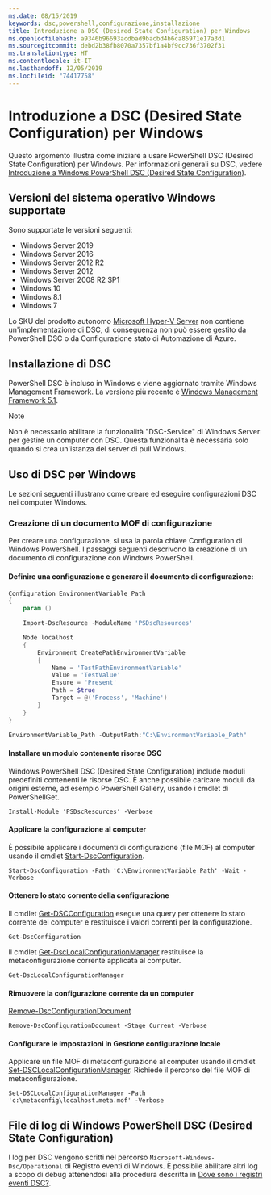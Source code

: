 ```yaml
---
ms.date: 08/15/2019
keywords: dsc,powershell,configurazione,installazione
title: Introduzione a DSC (Desired State Configuration) per Windows
ms.openlocfilehash: a9346b96693acdbad9bacbd4b6ca85971e17a3d1
ms.sourcegitcommit: debd2b38fb8070a7357bf1a4bf9cc736f3702f31
ms.translationtype: HT
ms.contentlocale: it-IT
ms.lasthandoff: 12/05/2019
ms.locfileid: "74417758"
---
```

# <a name="get-started-with-desired-state-configuration-dsc-for-windows"></a>Introduzione a DSC (Desired State Configuration) per Windows

Questo argomento illustra come iniziare a usare PowerShell DSC (Desired State Configuration) per Windows.
Per informazioni generali su DSC, vedere [Introduzione a Windows PowerShell DSC (Desired State Configuration)](../overview/overview.md).

## <a name="supported-windows-operation-system-versions"></a>Versioni del sistema operativo Windows supportate

Sono supportate le versioni seguenti:

- Windows Server 2019
- Windows Server 2016
- Windows Server 2012 R2
- Windows Server 2012
- Windows Server 2008 R2 SP1
- Windows 10
- Windows 8.1
- Windows 7

Lo SKU del prodotto autonomo [Microsoft Hyper-V Server](/windows-server/virtualization/hyper-v/hyper-v-server-2016) non contiene un'implementazione di DSC, di conseguenza non può essere gestito da PowerShell DSC o da Configurazione stato di Automazione di Azure.

## <a name="installing-dsc"></a>Installazione di DSC

PowerShell DSC è incluso in Windows e viene aggiornato tramite Windows Management Framework.
La versione più recente è [Windows Management Framework 5.1](https://www.microsoft.com/en-us/download/details.aspx?id=54616).

> [!NOTE]
> Non è necessario abilitare la funzionalità "DSC-Service" di Windows Server per gestire un computer con DSC.
> Questa funzionalità è necessaria solo quando si crea un'istanza del server di pull Windows.

## <a name="using-dsc-for-windows"></a>Uso di DSC per Windows

Le sezioni seguenti illustrano come creare ed eseguire configurazioni DSC nei computer Windows.

### <a name="creating-a-configuration-mof-document"></a>Creazione di un documento MOF di configurazione

Per creare una configurazione, si usa la parola chiave Configuration di Windows PowerShell.
I passaggi seguenti descrivono la creazione di un documento di configurazione con Windows PowerShell.

#### <a name="define-a-configuration-and-generate-the-configuration-document"></a>Definire una configurazione e generare il documento di configurazione:

```powershell
Configuration EnvironmentVariable_Path
{
    param ()

    Import-DscResource -ModuleName 'PSDscResources'

    Node localhost
    {
        Environment CreatePathEnvironmentVariable
        {
            Name = 'TestPathEnvironmentVariable'
            Value = 'TestValue'
            Ensure = 'Present'
            Path = $true
            Target = @('Process', 'Machine')
        }
    }
}

EnvironmentVariable_Path -OutputPath:"C:\EnvironmentVariable_Path"
```
#### <a name="install-a-module-containing-dsc-resources"></a>Installare un modulo contenente risorse DSC

Windows PowerShell DSC (Desired State Configuration) include moduli predefiniti contenenti le risorse DSC.
È anche possibile caricare moduli da origini esterne, ad esempio PowerShell Gallery, usando i cmdlet di PowerShellGet.

`Install-Module 'PSDscResources' -Verbose`

#### <a name="apply-the-configuration-to-the-machine"></a>Applicare la configurazione al computer

È possibile applicare i documenti di configurazione (file MOF) al computer usando il cmdlet [Start-DscConfiguration](/powershell/module/psdesiredstateconfiguration/start-dscconfiguration).

`Start-DscConfiguration -Path 'C:\EnvironmentVariable_Path' -Wait -Verbose`

#### <a name="get-the-current-state-of-the-configuration"></a>Ottenere lo stato corrente della configurazione

Il cmdlet [Get-DSCConfiguration](/powershell/module/psdesiredstateconfiguration/get-dscconfiguration) esegue una query per ottenere lo stato corrente del computer e restituisce i valori correnti per la configurazione.

`Get-DscConfiguration`

Il cmdlet [Get-DscLocalConfigurationManager](/powershell/module/psdesiredstateconfiguration/get-dscLocalConfigurationManager) restituisce la metaconfigurazione corrente applicata al computer.

`Get-DscLocalConfigurationManager`

#### <a name="remove-the-current-configuration-from-a-machine"></a>Rimuovere la configurazione corrente da un computer

[Remove-DscConfigurationDocument](/powershell/module/psdesiredstateconfiguration/remove-dscconfigurationdocument)

`Remove-DscConfigurationDocument -Stage Current -Verbose`

#### <a name="configure-settings-in-local-configuration-manager"></a>Configurare le impostazioni in Gestione configurazione locale

Applicare un file MOF di metaconfigurazione al computer usando il cmdlet [Set-DSCLocalConfigurationManager](/powershell/module/PSDesiredStateConfiguration/Set-DscLocalConfigurationManager).
Richiede il percorso del file MOF di metaconfigurazione.

`Set-DSCLocalConfigurationManager -Path 'c:\metaconfig\localhost.meta.mof' -Verbose`

## <a name="windows-powershell-desired-state-configuration-log-files"></a>File di log di Windows PowerShell DSC (Desired State Configuration)

I log per DSC vengono scritti nel percorso `Microsoft-Windows-Dsc/Operational` di Registro eventi di Windows.
È possibile abilitare altri log a scopo di debug attenendosi alla procedura descritta in [Dove sono i registri eventi DSC?](/powershell/scripting/dsc/troubleshooting/troubleshooting#where-are-dsc-event-logs).
